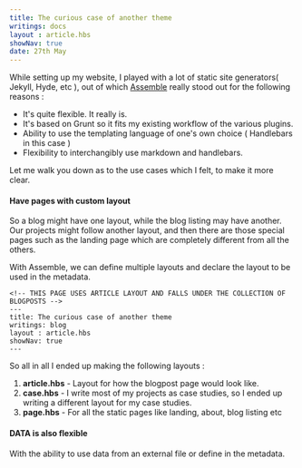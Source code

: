 ```yaml
---
title: The curious case of another theme
writings: docs
layout : article.hbs
showNav: true
date: 27th May
---
```


While setting up my website, I played with a lot of static site generators( Jekyll, Hyde, etc ), out of which [Assemble](http://assemble.io/) really stood out for the following reasons :

- It's quite flexible. It really is.
- It's based on Grunt so it fits my existing workflow of the various plugins.
- Ability to use the templating language of one's own choice ( Handlebars in this case )
- Flexibility to interchangibly use markdown and handlebars.

Let me walk you down as to the use cases which I felt, to make it more clear.

#### Have pages with custom layout
So a blog might have one layout, while the blog listing may have another. Our projects might follow another layout, and then there are those special pages such as the landing page which are completely different from all the others.

With Assemble, we can define multiple layouts and declare the layout to be used in the metadata.

```
<!-- THIS PAGE USES ARTICLE LAYOUT AND FALLS UNDER THE COLLECTION OF BLOGPOSTS -->
---
title: The curious case of another theme
writings: blog
layout : article.hbs
showNav: true
---
```

So all in all I ended up making the following layouts :

1. **article.hbs** - Layout for how the blogpost page would look like.
2. **case.hbs** - I write most of my projects as case studies, so I ended up writing a different layout for my case studies.
3. **page.hbs** - For all the static pages like landing, about, blog listing etc

#### DATA is also flexible
With the ability to use data from an external file or define in the metadata.

